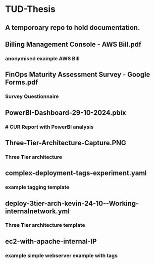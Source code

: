 <h1> TUD-Thesis</h1>
<h2> A temporoary repo to hold documentation.</h2>
<h2>Billing Management Console - AWS Bill.pdf </h2>                    <h3>anonymised example AWS Bill</h3>
<h2>  FinOps Maturity Assessment Survey - Google Forms.pdf</h2>         <h3> Survey Questionnaire </h3>

<h2>  PowerBI-Dashboard-29-10-2024.pbix </h2>                           <h3> # CUR Report with PowerBI analysis </h3>

<h2>    Three-Tier-Architecture-Capture.PNG   </h2>                         <h3> Three Tier architecture </h3>

<h2>    complex-deployment-tags-experiment.yaml    </h2>                     <h3> example tagging template </h3>

<h2>    deploy-3tier-arch-kevin-24-10--Working-internalnetwork.yml </h2>     <h3> Three Tier architecture template </h3>

<h2>   ec2-with-apache-internal-IP   </h2>                                 <h3>example simple webserver example with tags </h3>
